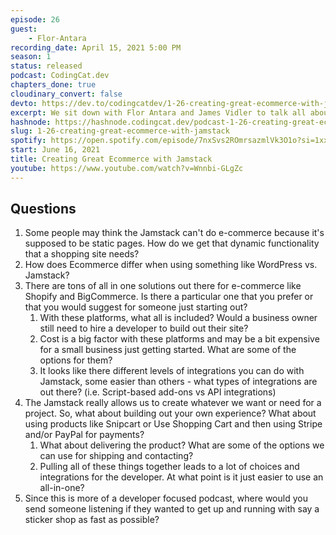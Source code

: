```yaml
---
episode: 26
guest: 
    - Flor-Antara
recording_date: April 15, 2021 5:00 PM
season: 1
status: released
podcast: CodingCat.dev
chapters_done: true
cloudinary_convert: false
devto: https://dev.to/codingcatdev/1-26-creating-great-ecommerce-with-jamstack-af2
excerpt: We sit down with Flor Antara and James Vidler to talk all about Ecommerce and the solutions for Jamstack.
hashnode: https://hashnode.codingcat.dev/podcast-1-26-creating-great-ecommerce-with-jamstack
slug: 1-26-creating-great-ecommerce-with-jamstack
spotify: https://open.spotify.com/episode/7nxSvs2ROmrsazmlVk3O1o?si=1xxzLXu8TgOeT4QlpGnxew
start: June 16, 2021
title: Creating Great Ecommerce with Jamstack
youtube: https://www.youtube.com/watch?v=Wnnbi-GLgZc
---
```

## Questions

1. Some people may think the Jamstack can't do e-commerce because it's supposed to be static pages. How do we get that dynamic functionality that a shopping site needs?
2. How does Ecommerce differ when using something like WordPress vs. Jamstack?
3. There are tons of all in one solutions out there for e-commerce like Shopify and BigCommerce. Is there a particular one that you prefer or that you would suggest for someone just starting out?
    1. With these platforms, what all is included? Would a business owner still need to hire a developer to build out their site?
    2. Cost is a big factor with these platforms and may be a bit expensive for a small business just getting started. What are some of the options for them?
    3. It looks like there different levels of integrations you can do with Jamstack, some easier than others - what types of integrations are out there? (i.e. Script-based add-ons vs API integrations)
4. The Jamstack really allows us to create whatever we want or need for a project. So, what about building out your own experience? What about using products like Snipcart or Use Shopping Cart and then using Stripe and/or PayPal for payments?
    1. What about delivering the product? What are some of the options we can use for shipping and contacting?
    2. Pulling all of these things together leads to a lot of choices and integrations for the developer. At what point is it just easier to use an all-in-one?
5. Since this is more of a developer focused podcast, where would you send someone listening if they wanted to get up and running with say a sticker shop as fast as possible?